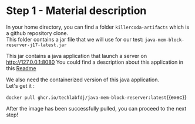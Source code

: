 # Step 1 - Material description

In your home directory, you can find a folder `killercoda-artifacts` which is a github repository clone.    
This folder contains a jar file that we will use for our test: `java-mem-block-reserver-j17-latest.jar`  

This jar contains a java application that launch a server on http://127.0.0.1:8080
You could find a description about this application in this [Readme](https://github.com/techlabfdj/killercoda/blob/main/java-mem-block-reserver/README.md)

We also need the containerized version of this java application.  
Let's get it :  

`docker pull ghcr.io/techlabfdj/java-mem-block-reserver:latest`{{exec}}  

After the image has been successfully pulled, you can proceed to the next step!